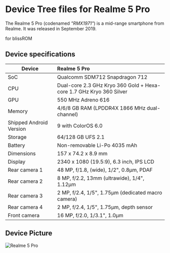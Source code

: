 # Device Tree files for Realme 5 Pro

The Realme 5 Pro (codenamed _"RMX1971"_) is a mid-range smartphone from Realme. It was released in September 2019.

for blissROM

## Device specifications

| Device                  | Realme 5 Pro                                                                     |
| ----------------------- | :------------------------------------------------------------------------------- |
| SoC                     | Qualcomm SDM712 Snapdragon 712                                                   |
| CPU                     | Dual-core 2.3 GHz Kryo 360 Gold + Hexa-core 1.7 GHz Kryo 360 Silver              |
| GPU                     | 550 MHz Adreno 616                                                               |
| Memory                  | 4/6/8 GB RAM (LPDDR4X 1866 MHz dual-channel)                                     |
| Shipped Android Version | 9 with ColorOS 6.0                                                               |
| Storage                 | 64/128 GB UFS 2.1                                                                |
| Battery                 | Non-removable Li-Po 4035 mAh                                                     |
| Dimensions              | 157 x 74.2 x 8.9 mm                                                              |
| Display                 | 2340 x 1080 (19.5:9), 6.3 inch, IPS LCD                                          |
| Rear camera 1           | 48 MP, f/1.8, (wide), 1/2", 0.8µm, PDAF                                          |
| Rear camera 2           | 8 MP, f/2.2, 13mm (ultrawide), 1/4", 1.12µm                                      |
| Rear camera 3	          | 2 MP, f/2.4, 1/5", 1.75µm (dedicated macro camera)                               |
| Rear camera 4	          | 2 MP, f/2.4, 1/5", 1.75µm, depth sensor                                          |
| Front camera            | 16 MP, f/2.0, 1/3.1", 1.0µm                                                      |

## Device Picture

![Realme 5 Pro](https://fdn2.gsmarena.com/vv/pics/realme/realme-5-pro-rmx1971-1.jpg "Realme 5 Pro")

